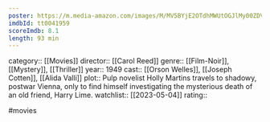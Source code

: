 ```yaml
---
poster: https://m.media-amazon.com/images/M/MV5BYjE2OTdhMWUtOGJlMy00ZDViLWIzZjgtYjZkZGZmMDZjYmEyXkEyXkFqcGdeQXVyNzkwMjQ5NzM@._V1_SX300.jpg
imdbId: tt0041959
scoreImdb: 8.1
length: 93 min
---
```


category:: [[Movies]]
director:: [[Carol Reed]]
genre:: [[Film-Noir]], [[Mystery]], [[Thriller]]
year:: 1949
cast:: [[Orson Welles]], [[Joseph Cotten]], [[Alida Valli]]
plot:: Pulp novelist Holly Martins travels to shadowy, postwar Vienna, only to find himself investigating the mysterious death of an old friend, Harry Lime.
watchlist:: [[2023-05-04]]
rating::

#movies 

